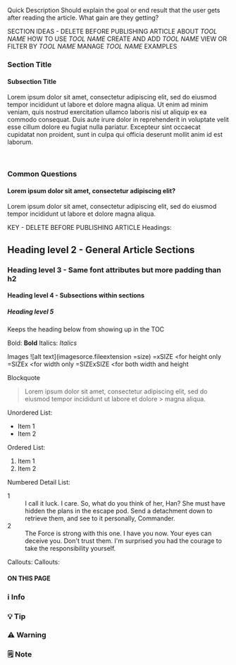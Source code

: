 Quick Description
Should explain the goal or end result that the user gets after reading the article.  What gain are they getting?

SECTION IDEAS - DELETE BEFORE PUBLISHING ARTICLE
ABOUT *TOOL NAME*
HOW TO USE *TOOL NAME*
CREATE AND ADD *TOOL NAME*
VIEW OR FILTER BY *TOOL NAME*
MANAGE *TOOL NAME*
EXAMPLES

### Section Title  
#### Subsection Title  
Lorem ipsum dolor sit amet, consectetur adipiscing elit, sed do eiusmod tempor incididunt ut labore et dolore magna aliqua. Ut enim ad minim veniam, quis nostrud exercitation ullamco laboris nisi ut aliquip ex ea commodo consequat. Duis aute irure dolor in reprehenderit in voluptate velit esse cillum dolore eu fugiat nulla pariatur. Excepteur sint occaecat cupidatat non proident, sunt in culpa qui officia deserunt mollit anim id est laborum.

<br>

### Common Questions  
#### Lorem ipsum dolor sit amet, consectetur adipiscing elit?  
Lorem ipsum dolor sit amet, consectetur adipiscing elit, sed do eiusmod tempor incididunt ut labore et dolore magna aliqua.

KEY - DELETE BEFORE PUBLISHING ARTICLE
Headings:
## Heading level 2 - General Article Sections
### Heading level 3 - Same font attributes but more padding than h2
#### Heading level 4 - Subsections within sections
##### Heading level 5
<!-- omit in toc --> Keeps the heading below from showing up in the TOC

Bold: **Bold**
Italics: *Italics*

Images
![alt text](imagesorce.fileextension =size)
=xSIZE <for height only
=SIZEx <for width only
=SIZExSIZE <for both width and height

Blockquote
> Lorem ipsum dolor sit amet, consectetur adipiscing elit, sed do eiusmod tempor incididunt ut labore et dolore > magna aliqua.

Unordered List:
- Item 1
- Item 2

Ordered List:
1. Item 1
2. Item 2

Numbered Detail List:
<dl>
<dt>1</dt>
<dd>I call it luck. I care. So, what do you think of her, Han? She must have hidden the plans in the escape pod. Send a detachment down to retrieve them, and see to it personally, Commander.</dd>
<dt>2</dt>
<dd>The Force is strong with this one. I have you now. Your eyes can deceive you. Don't trust them. I'm surprised you had the courage to take the responsibility yourself.</dd>
</dl>

Callouts:
Callouts:
<section class="index-list">
<h4>ON THIS PAGE</h4>

</section>

<section class="callout-blue">
<h3>ℹ Info</h3>
<p> </p>
</section>

<section class="callout">

</section>

<section class="callout-green">
<h3>💡 Tip</h3>
<p> </p>
</section>

<section class="callout-red">
<h3>⚠ Warning</h3>
<p> </p>
</section>

<section class="callout-yellow">
<h3>🗒 Note</h3>
<p> </p>
</section>

